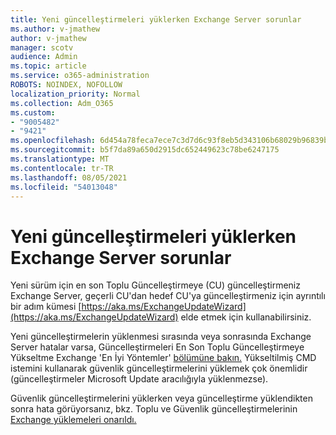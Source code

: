 ```yaml
---
title: Yeni güncelleştirmeleri yüklerken Exchange Server sorunlar
ms.author: v-jmathew
author: v-jmathew
manager: scotv
audience: Admin
ms.topic: article
ms.service: o365-administration
ROBOTS: NOINDEX, NOFOLLOW
localization_priority: Normal
ms.collection: Adm_O365
ms.custom:
- "9005482"
- "9421"
ms.openlocfilehash: 6d454a78feca7ece7c3d7d6c93f8eb5d343106b68029b96839b5ff28077d0f25
ms.sourcegitcommit: b5f7da89a650d2915dc652449623c78be6247175
ms.translationtype: MT
ms.contentlocale: tr-TR
ms.lasthandoff: 08/05/2021
ms.locfileid: "54013048"
---
```

# <a name="issues-when-installing-exchange-server-updates"></a>Yeni güncelleştirmeleri yüklerken Exchange Server sorunlar

Yeni sürüm için en son Toplu Güncelleştirmeye (CU) güncelleştirmeniz Exchange Server, geçerli CU'dan hedef CU'ya güncelleştirmeniz için ayrıntılı bir adım kümesi [https://aka.ms/ExchangeUpdateWizard](https://aka.ms/ExchangeUpdateWizard) elde etmek için kullanabilirsiniz.

Yeni güncelleştirmelerin yüklenmesi sırasında veya sonrasında Exchange Server hatalar varsa, Güncelleştirmeleri En Son Toplu Güncelleştirmeye Yükseltme Exchange 'En İyi Yöntemler' [bölümüne bakın.](https://docs.microsoft.com/Exchange/plan-and-deploy/install-cumulative-updates) Yükseltilmiş CMD istemini kullanarak güvenlik güncelleştirmelerini yüklemek çok önemlidir (güncelleştirmeler Microsoft Update aracılığıyla yüklenmezse).

Güvenlik güncelleştirmelerini yüklerken veya güncelleştirme yüklendikten sonra hata görüyorsanız, bkz. Toplu ve Güvenlik güncelleştirmelerinin [Exchange yüklemeleri onarıldı.](https://aka.ms/exupdatefaq)
